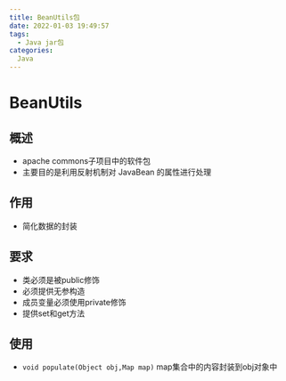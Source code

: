 ```yaml
---
title: BeanUtils包
date: 2022-01-03 19:49:57
tags:
  - Java jar包
categories:
  Java
---
```


# BeanUtils

## 概述
  - apache commons子项目中的软件包
  - 主要目的是利用反射机制对 JavaBean 的属性进行处理

## 作用
  - 简化数据的封装

## 要求
  - 类必须是被public修饰
  - 必须提供无参构造
  - 成员变量必须使用private修饰
  - 提供set和get方法

## 使用
  - `void populate(Object obj,Map map)`	map集合中的内容封装到obj对象中


